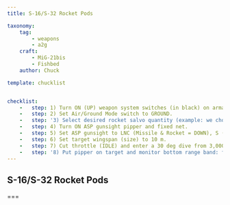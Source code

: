 ```yaml
---
title: S-16/S-32 Rocket Pods

taxonomy:
    tag:
        - weapons
        - a2g
    craft:
        - MiG-21bis
        - Fishbed
    author: Chuck

template: chucklist


checklist:
    -   step: 1) Turn ON (UP) weapon system switches (in black) on armament panel.
    -   step: 2) Set Air/Ground Mode switch to GROUND.
    -   step: '3) Select desired rocket salvo quantity (example: we choose “8” on the inner scale, which means that each time we press the weapons release button we sent a volley of 8 rockets coming from ALL pods).'
    -   step: 4) Turn ON ASP gunsight pipper and fixed net.
    -   step: 5) Set ASP gunsight to LNC (Missile & Rocket = DOWN), S (shooting mode = UP), AUT (automatic = UP) and GYRO (ASP GYRO mode = DOWN).
    -   step: 6) Set target wingspan (size) to 10 m.
    -   step: 7) Cut throttle (IDLE) and enter a 30 deg dive from 3,000 m minimum.
    -   step: '8) Put pipper on target and monitor bottom range band: fire from 1,700 m by holding the WEAPONS RELEASE button. You will have a visual cue when the LAUNCH ALLOWED light is lit up.'
---
```


## S-16/S-32 Rocket Pods

===

